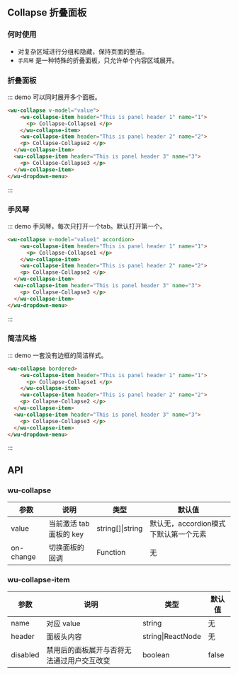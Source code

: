<script>
  export default {
    data () {
      return {
        value: '1',
        value1: '1'
      }
    }
  }
</script>
## Collapse 折叠面板

### 何时使用

- 对复杂区域进行分组和隐藏，保持页面的整洁。
- `手风琴` 是一种特殊的折叠面板，只允许单个内容区域展开。

### 折叠面板

::: demo 可以同时展开多个面板。

```html
<wu-collapse v-model="value">
 	<wu-collapse-item header="This is panel header 1" name="1">
 	  <p> Collapse-Collapse1 </p>
 	</wu-collapse-item>
 	<wu-collapse-item header="This is panel header 2" name="2">
   	<p> Collapse-Collapse2 </p>
  </wu-collapse-item>
  <wu-collapse-item header="This is panel header 3" name="3">
   	<p> Collapse-Collapse3 </p>
  </wu-collapse-item>
</wu-dropdown-menu>
```
:::

### 手风琴

::: demo 手风琴，每次只打开一个tab。默认打开第一个。

```html
<wu-collapse v-model="value1" accordion>
 	<wu-collapse-item header="This is panel header 1" name="1">
 	  <p> Collapse-Collapse1 </p>
 	</wu-collapse-item>
 	<wu-collapse-item header="This is panel header 2" name="2">
   	<p> Collapse-Collapse2 </p>
  </wu-collapse-item>
  <wu-collapse-item header="This is panel header 3" name="3">
   	<p> Collapse-Collapse3 </p>
  </wu-collapse-item>
</wu-dropdown-menu>
```
:::

### 简洁风格

::: demo 一套没有边框的简洁样式。

```html
<wu-collapse bordered>
 	<wu-collapse-item header="This is panel header 1" name="1">
 	  <p> Collapse-Collapse1 </p>
 	</wu-collapse-item>
 	<wu-collapse-item header="This is panel header 2" name="2">
   	<p> Collapse-Collapse2 </p>
  </wu-collapse-item>
  <wu-collapse-item header="This is panel header 3" name="3">
   	<p> Collapse-Collapse3 </p>
  </wu-collapse-item>
</wu-dropdown-menu>
```
:::

## API

### wu-collapse

| 参数             | 说明                                         | 类型     | 默认值                          |
|------------------|----------------------------------------------|----------|---------------------------------|
| value            | 当前激活 tab 面板的 key| string[]\|string   | 默认无，accordion模式下默认第一个元素|
| on-change        | 切换面板的回调                               | Function | 无                              |


### wu-collapse-item

| 参数 | 说明             | 类型                    | 默认值 |
|------|------------------|-------------------------|--------|
| name  | 对应 value   | string                  | 无     |
| header | 面板头内容 | string\|ReactNode | 无     |
| disabled | 禁用后的面板展开与否将无法通过用户交互改变 | boolean | false |

